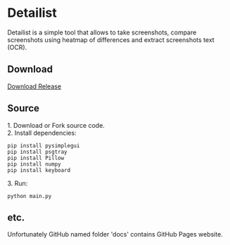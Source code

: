 # Detailist
Detailist is a simple tool that allows to take screenshots, compare screenshots using heatmap of differences and extract screenshots text (OCR).

## Download
[Download Release](https://github.com/dmitrijbes/detailist/releases)

## Source
1\. Download or Fork source code.  
2\. Install dependencies:
```
pip install pysimplegui
pip install psgtray
pip install Pillow
pip install numpy
pip install keyboard
```
3\. Run:
```
python main.py
```
## etc.
Unfortunately GitHub named folder 'docs' contains GitHub Pages website.
